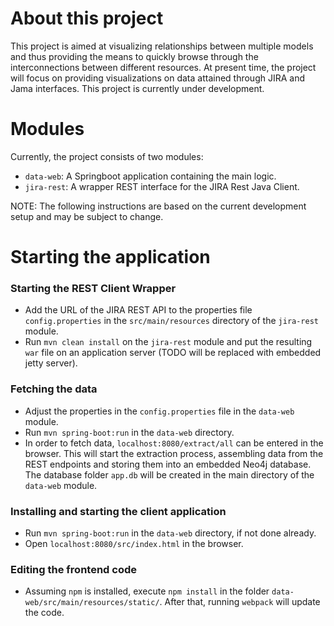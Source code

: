 # About this project
This project is aimed at visualizing relationships between multiple models and thus providing the means to quickly browse through the interconnections between different resources. At present time, the project will focus on providing visualizations on data attained through JIRA and Jama interfaces. This project is currently under development.

# Modules
Currently, the project consists of two modules:
- `data-web`: A Springboot application containing the main logic.
- `jira-rest`: A wrapper REST interface for the JIRA Rest Java Client.

NOTE: The following instructions are based on the current development setup and may be subject to change.

# Starting the application
### Starting the REST Client Wrapper
- Add the URL of the JIRA REST API to the properties file `config.properties` in the `src/main/resources` directory of the `jira-rest` module.
- Run `mvn clean install` on the `jira-rest` module and put the resulting `war` file on an application server (TODO will be replaced with embedded jetty server).

### Fetching the data
- Adjust the properties in the `config.properties` file in the `data-web` module.
- Run `mvn spring-boot:run` in the `data-web` directory.
- In order to fetch data, `localhost:8080/extract/all` can be entered in the browser. This will start the extraction process, assembling data from the REST endpoints and storing them into an embedded Neo4j database. The database folder `app.db` will be created in the main directory of the `data-web` module.

### Installing and starting the client application
- Run `mvn spring-boot:run` in the `data-web` directory, if not done already.
- Open `localhost:8080/src/index.html` in the browser.

### Editing the frontend code
- Assuming `npm` is installed, execute `npm install` in the folder `data-web/src/main/resources/static/`. After that, running `webpack` will update the code.
